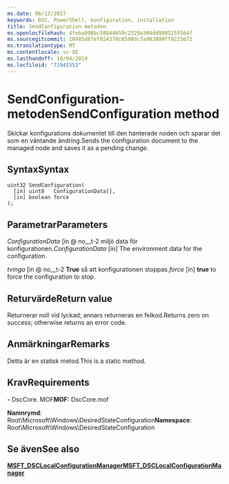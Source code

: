 ```yaml
---
ms.date: 06/12/2017
keywords: DSC, PowerShell, konfiguration, installation
title: SendConfiguration-metoden
ms.openlocfilehash: 4feba090bc58844659c2329a304dd9805255564f
ms.sourcegitcommit: 18985d07ef024378c8590dc7a983099ff9225672
ms.translationtype: MT
ms.contentlocale: sv-SE
ms.lasthandoff: 10/04/2019
ms.locfileid: "71941553"
---
```

# <a name="sendconfiguration-method"></a><span data-ttu-id="a74b9-103">SendConfiguration-metoden</span><span class="sxs-lookup"><span data-stu-id="a74b9-103">SendConfiguration method</span></span>

<span data-ttu-id="a74b9-104">Skickar konfigurations dokumentet till den hanterade noden och sparar det som en väntande ändring.</span><span class="sxs-lookup"><span data-stu-id="a74b9-104">Sends the configuration document to the managed node and saves it as a pending change.</span></span>

## <a name="syntax"></a><span data-ttu-id="a74b9-105">Syntax</span><span class="sxs-lookup"><span data-stu-id="a74b9-105">Syntax</span></span>

```mof
uint32 SendConfiguration(
  [in] uint8   ConfigurationData[],
  [in] boolean force
);
```

## <a name="parameters"></a><span data-ttu-id="a74b9-106">Parametrar</span><span class="sxs-lookup"><span data-stu-id="a74b9-106">Parameters</span></span>

<span data-ttu-id="a74b9-107">*ConfigurationData* \[in @ no__t-2 miljö data för konfigurationen.</span><span class="sxs-lookup"><span data-stu-id="a74b9-107">*ConfigurationData* \[in\] The environment data for the configuration.</span></span>

<span data-ttu-id="a74b9-108">*tvinga* \[in @ no__t-2 **True** så att konfigurationen stoppas.</span><span class="sxs-lookup"><span data-stu-id="a74b9-108">*force* \[in\] **true** to force the configuration to stop.</span></span>

## <a name="return-value"></a><span data-ttu-id="a74b9-109">Returvärde</span><span class="sxs-lookup"><span data-stu-id="a74b9-109">Return value</span></span>

<span data-ttu-id="a74b9-110">Returnerar noll vid lyckad; annars returneras en felkod.</span><span class="sxs-lookup"><span data-stu-id="a74b9-110">Returns zero on success; otherwise returns an error code.</span></span>

## <a name="remarks"></a><span data-ttu-id="a74b9-111">Anmärkningar</span><span class="sxs-lookup"><span data-stu-id="a74b9-111">Remarks</span></span>

<span data-ttu-id="a74b9-112">Detta är en statisk metod.</span><span class="sxs-lookup"><span data-stu-id="a74b9-112">This is a static method.</span></span>

## <a name="requirements"></a><span data-ttu-id="a74b9-113">Krav</span><span class="sxs-lookup"><span data-stu-id="a74b9-113">Requirements</span></span>

<span data-ttu-id="a74b9-114">**-** DscCore. MOF</span><span class="sxs-lookup"><span data-stu-id="a74b9-114">**MOF:** DscCore.mof</span></span>

<span data-ttu-id="a74b9-115">**Namnrymd**: Root\Microsoft\Windows\DesiredStateConfiguration</span><span class="sxs-lookup"><span data-stu-id="a74b9-115">**Namespace**: Root\Microsoft\Windows\DesiredStateConfiguration</span></span>

## <a name="see-also"></a><span data-ttu-id="a74b9-116">Se även</span><span class="sxs-lookup"><span data-stu-id="a74b9-116">See also</span></span>

[<span data-ttu-id="a74b9-117">**MSFT_DSCLocalConfigurationManager**</span><span class="sxs-lookup"><span data-stu-id="a74b9-117">**MSFT_DSCLocalConfigurationManager**</span></span>](msft-dsclocalconfigurationmanager.md)

